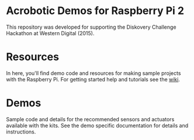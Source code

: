 # Acrobotic Demos for Raspberry Pi 2

This repository was developed for supporting the Diskovery Challenge Hackathon at Western Digital (2015).

Resources
=========

In here, you'll find demo code and resources for making sample projects with the Raspberry Pi. For getting started help and tutorials see the [wiki](https://github.com/acrobotic/Ai_RPi_Examples/wiki).

Demos
=====

Sample code and details for the recommended sensors and actuators available with the kits. See the demo specific documentation for details and instructions.

